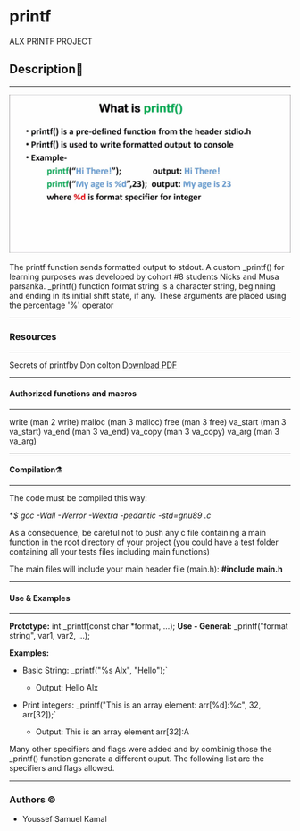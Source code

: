 # printf
ALX PRINTF PROJECT

## Description:page_facing_up:

------------

![Printf Image](Images/printf.jpeg)

The printf function sends formatted output to stdout.
A custom _printf() for learning purposes was developed by cohort  #8 students Nicks and Musa parsanka.
_printf() function format string is a character string, beginning and ending in its initial shift state, if any. 
These arguments are placed using the percentage '%' operator

------------


### Resources

------------



Secrets of printfby Don colton
[Download PDF](pdfs/Secrets_of_printf.pdf)

------------



#### Authorized functions and macros

------------


write (man 2 write)
malloc (man 3 malloc)
free (man 3 free)
va_start (man 3 va_start)
va_end (man 3 va_end)
va_copy (man 3 va_copy)
va_arg (man 3 va_arg)

------------

#### Compilation:alembic:

------------



The code must be compiled this way:

**$ gcc -Wall -Werror -Wextra -pedantic -std=gnu89 *.c**

As a consequence, be careful not to push any c file containing a main function in the root directory of your project (you could have a test folder containing all your tests files including main functions)

The main files will include your main header file (main.h): **#include main.h**

------------

#### Use & Examples


------------

**Prototype:** int _printf(const char *format, ...);
**Use - General:** _printf("format string", var1, var2, ...);

**Examples:**
 - Basic String: _printf("%s Alx", "Hello");`
	 - Output: Hello Alx

- Print integers: _printf("This is an array element: arr[%d]:%c", 32, arr[32]);`
	- Output: This is an array element arr[32]:A

Many other specifiers and flags were added and by combinig those the _printf() function generate a different ouput. The following list are the specifiers and flags allowed.

------------
### Authors &copy;

- Youssef Samuel Kamal
  

